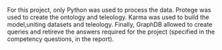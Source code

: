 For this project, only Python was used to process the data. Protege was used to create the ontology and teleology. Karma was used to build the model,uniting datasets and teleology. Finally, GraphDB allowed to create queries and retireve the answers required for the project (specified in the competency questions, in the report).
